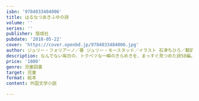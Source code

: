 ```yaml
---
isbn: '9784033484006'
title: はるなつあきふゆの詩
volume: ''
series: ''
publisher: 偕成社
pubdate: '2018-05-22'
cover: 'https://cover.openbd.jp/9784033484006.jpg'
author: ジュリー・フォリアーノ／著 ジュリー・モースタッド／イラスト 石津ちひろ／翻訳
description: なんでない毎日の、トクベツな一瞬のきらめきを、まっすぐ見つめた詩58編。磨きぬかれた言葉と、詩情あふれる絵の美しい絵本。
price: '1800'
genre: 児童図書
target: 児童
format: 絵本
content: 外国文学小説

---
```

